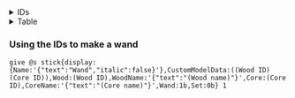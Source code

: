 <details><summary>IDs</summary><p>

## Wand Wood IDs
1. Acacia
2. Alder
3. Apple
4. Ash
5. Aspen
6. Beech
7. Birch
8. Blackthorn
9. Black Walnut
10. Cedar
11. Cherry
12. Chestnut
13. Cypress
14. Dogwood
15. Ebony
16. Elder
17. Elm
18. English oak
19. Fir
20. Hawthorn
21. Hazel
22. Holly
23. Hornbeam
24. Ivy
25. Larch
26. Laurel
27. Mahogany
28. Maple
29. Pear
30. Pine
31. Poplar
32. Prickly ash
33. Red oak
34. Redwood
35. Reed
36. Rosewood
37. Rowan
38. Silver lime
39. Spruce
40. Sugar Maple
41. Swamp mayhaw
42. Sycamore
43. Tamarack
44. Vine
45. Walnut
46. Willow
47. Yew

## Wand Core IDs
1. African mermaid hair
2. Basilisk horn
3. Bone
4. Curupira hair
5. Dittany
6. Dragon heartstring
7. Horned Serpent horn
8. Jackalope antler
9. Kelpie hair
10. Koralle
11. Phoenix feather
12. Rougarou hair
13. Shell
14. Snallygaster heartstring
15. Supreme Cores
16. Thestral tail hair
17. Thunderbird tail feather
18. Troll whisker
19. Twin Wand Cores
20. Unicorn hair
21. Veela hair
22. Wampus cat hair
23. White River Monster spine

</p></details>


<details><summary>Table</summary><p>

| IDs | Wood         | Cores                     |
| --- | ------------ | ------------------------- |
| 1   | Acacia       | African mermaid hair      |
| 2   | Alder        | Basilisk horn             |
| 3   | Apple        | Bone                      |
| 4   | Ash          | Curupira hair             |
| 5   | Aspen        | Dittany                   |
| 6   | Beech        | Dragon heartstring        |
| 7   | Birch        | Horned Serpent horn       |
| 8   | Blackthorn   | Jackalope antler          |
| 9   | Black Walnut | Kelpie hair               |
| 10  | Cedar        | Koralle                   |
| 11  | Cherry       | Phoenix feather           |
| 12  | Chestnut     | Rougarou hair             |
| 13  | Cypress      | Shell                     |
| 14  | Dogwood      | Snallygaster heartstring  |
| 15  | Ebony        | Supreme Cores             |
| 16  | Elder        | Thestral tail hair        |
| 17  | Elm          | Thunderbird tail feather  |
| 18  | English oak  | Troll whisker             |
| 19  | Fir          | Twin Wand Cores           |
| 20  | Hawthorn     | Unicorn hair              |
| 21  | Hazel        | Veela hair                |
| 22  | Holly        | Wampus cat hair           |
| 23  | Hornbeam     | White River Monster spine |
| 24  | Ivy          |                           |
| 25  | Larch        |                           |
| 26  | Laurel       |                           |
| 27  | Mahogany     |                           |
| 28  | Maple        |                           |
| 29  | Pear         |                           |
| 30  | Pine         |                           |
| 31  | Poplar       |                           |
| 32  | Prickly ash  |                           |
| 33  | Red oak      |                           |
| 34  | Redwood      |                           |
| 35  | Reed         |                           |
| 36  | Rosewood     |                           |
| 37  | Rowan        |                           |
| 38  | Silver lime  |                           |
| 39  | Spruce       |                           |
| 40  | Sugar Maple  |                           |
| 41  | Swamp mayhaw |                           |
| 42  | Sycamore     |                           |
| 43  | Tamarack     |                           |
| 44  | Vine         |                           |
| 45  | Walnut       |                           |
| 46  | Willow       |                           |
| 47  | Yew          |                           |

</p></details>


### Using the IDs to make a wand
`give @s stick{display:{Name:'{"text":"Wand","italic":false}'},CustomModelData:((Wood ID)(Core ID)),Wood:(Wood ID),WoodName:'{"text":"(Wood name)"}',Core:(Core ID),CoreName:'{"text":"(Core name)"}',Wand:1b,Set:0b} 1`